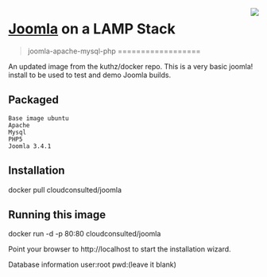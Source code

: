 [<img src="http://www.cloudconsulted.com/images/site/logos/consulted-logox500.png" align="right">](http://cloudconsulted.com)
# [Joomla](http://www.joomla.org/) on a LAMP Stack
> joomla-apache-mysql-php
==================


An updated image from the kuthz/docker repo. This is a very basic joomla! install to be used to test and demo Joomla builds.


Packaged
--------

    Base image ubuntu
    Apache
    Mysql
    PHP5
    Joomla 3.4.1

Installation
------------
docker pull cloudconsulted/joomla

Running this image
------------------
docker run -d -p 80:80 cloudconsulted/joomla

Point your browser to http://localhost to start the installation wizard.

Database information
user:root
pwd:(leave it blank)




